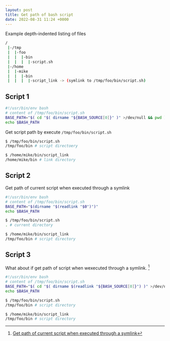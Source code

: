 ```yaml
---
layout: post
title: Get path of bash script
date: 2022-08-31 11:24 +0000
---
```





Example depth-indented listing of files

```bash
/
 |-/tmp
 |  |-foo
 |  |  |-bin
 |  |  |  |-script.sh
 |-/home
 |  |-mike
 |  |  |-bin
 |  |  |  |-script_link -> (symlink to /tmp/foo/bin/script.sh)
```

## Script 1


```bash
#!/usr/bin/env bash
# content of /tmp/foo/bin/script.sh
BASE_PATH="$( cd "$( dirname "${BASH_SOURCE[0]}" )" >/dev/null && pwd )"
echo $BASH_PATH
```

Get script path by execute `/tmp/foo/bin/script.sh`
```bash
$ /tmp/foo/bin/script.sh
/tmp/foo/bin # script directoery

$ /home/mike/bin/script_link
/home/mike/bin # link directory
```

## Script 2
Get path of current script when executed through a symlink
```bash
#!/usr/bin/env bash
# content of /tmp/foo/bin/script.sh
BASE_PATH="$(dirname "$(readlink "$0")")"
echo $BASH_PATH
```


```bash
$ /tmp/foo/bin/script.sh
. # current directory

$ /home/mike/bin/script_link
/tmp/foo/bin # script directory
```

## Script 3

What about if get path of script when wexecuted through a symlink. [^link]

[^link]: [Get path of current script when executed through a symlink](https://unix.stackexchange.com/questions/17499/get-path-of-current-script-when-executed-through-a-symlink)

```bash
#!/usr/bin/env bash
# content of /tmp/foo/bin/script.sh
BASE_PATH="$( cd "$( dirname $(readlink "${BASH_SOURCE[0]}") )" >/dev/null && pwd )"
echo $BASH_PATH
```

```bash
$ /tmp/foo/bin/script.sh
/tmp/foo/bin # script directory

$ /home/mike/bin/script_link
/tmp/foo/bin # script directory
```








